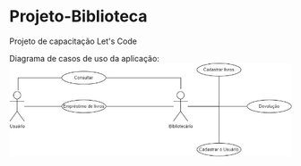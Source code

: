 # Projeto-Biblioteca
Projeto de capacitação Let's Code

Diagrama de casos de uso da aplicação:
![Diagrama de casos de uso](Projeto%20Let's%20Code.jpg)
